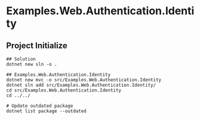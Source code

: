 # Examples.Web.Authentication.Identity


## Project Initialize

```shell
## Solution
dotnet new sln -o .

## Examples.Web.Authentication.Identity
dotnet new mvc -o src/Examples.Web.Authentication.Identity
dotnet sln add src/Examples.Web.Authentication.Identity/
cd src/Examples.Web.Authentication.Identity
cd ../../

# Update outdated package
dotnet list package --outdated
```
